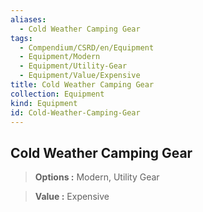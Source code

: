 ```yaml
---
aliases:
  - Cold Weather Camping Gear
tags:
  - Compendium/CSRD/en/Equipment
  - Equipment/Modern
  - Equipment/Utility-Gear
  - Equipment/Value/Expensive
title: Cold Weather Camping Gear
collection: Equipment
kind: Equipment
id: Cold-Weather-Camping-Gear
---
```

## Cold Weather Camping Gear    
    
>    
> **Options :** Modern, Utility Gear    
> **Value :** Expensive
